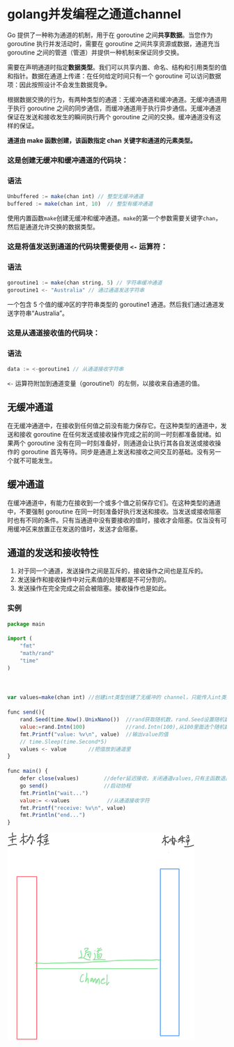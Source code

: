 # golang并发编程之通道channel

Go 提供了一种称为通道的机制，用于在 goroutine 之间**共享数据**。当您作为 goroutine 执行并发活动时，需要在 goroutine 之间共享资源或数据，通道充当 goroutine 之间的管道（管道）并提供一种机制来保证同步交换。

需要在声明通道时指定**数据类型**。我们可以共享内置、命名、结构和引用类型的值和指针。数据在通道上传递：在任何给定时间只有一个 goroutine 可以访问数据项：因此按照设计不会发生数据竞争。

根据数据交换的行为，有两种类型的通道：无缓冲通道和缓冲通道。无缓冲通道用于执行 goroutine 之间的同步通信，而缓冲通道用于执行异步通信。无缓冲通道保证在发送和接收发生的瞬间执行两个 goroutine 之间的交换。缓冲通道没有这样的保证。

**通道由 make 函数创建，该函数指定 chan 关键字和通道的元素类型。**

### 这是创建无缓冲和缓冲通道的代码块：

### 语法

```jsx
Unbuffered := make(chan int) // 整型无缓冲通道
buffered := make(chan int, 10)	// 整型有缓冲通道
```

使用内置函数`make`创建无缓冲和缓冲通道。`make`的第一个参数需要关键字`chan`，然后是通道允许交换的数据类型。

### 这是将值发送到通道的代码块需要使用 `<-` 运算符：

### 语法

```jsx
goroutine1 := make(chan string, 5) // 字符串缓冲通道
goroutine1 <- "Australia" // 通过通道发送字符串
```

一个包含 5 个值的缓冲区的字符串类型的 goroutine1 通道。然后我们通过通道发送字符串“Australia”。

### 这是从通道接收值的代码块：

### 语法

```jsx
data := <-goroutine1 // 从通道接收字符串
```

`<-` 运算符附加到通道变量（goroutine1）的左侧，以接收来自通道的值。

## 无缓冲通道

在无缓冲通道中，在接收到任何值之前没有能力保存它。在这种类型的通道中，发送和接收 goroutine 在任何发送或接收操作完成之前的同一时刻都准备就绪。如果两个 goroutine 没有在同一时刻准备好，则通道会让执行其各自发送或接收操作的 goroutine 首先等待。同步是通道上发送和接收之间交互的基础。没有另一个就不可能发生。

## 缓冲通道

在缓冲通道中，有能力在接收到一个或多个值之前保存它们。在这种类型的通道中，不要强制 goroutine 在同一时刻准备好执行发送和接收。当发送或接收阻塞时也有不同的条件。只有当通道中没有要接收的值时，接收才会阻塞。仅当没有可用缓冲区来放置正在发送的值时，发送才会阻塞。

## 通道的发送和接收特性

1. 对于同一个通道，发送操作之间是互斥的，接收操作之间也是互斥的。
2. 发送操作和接收操作中对元素值的处理都是不可分割的。
3. 发送操作在完全完成之前会被阻塞。接收操作也是如此。

### 实例

```jsx
package main

import (
	"fmt"
	"math/rand"
	"time"
)



var values=make(chan int) //创建int类型创建了无缓冲的 channel，只能传入int类型值

func send(){
	rand.Seed(time.Now().UnixNano())  //rand获取随机数，rand.Seed设置随机数种子，加上这行代码，可以保证每次随机都是随机的
	value:=rand.Intn(100)             //rand.Intn(100),从100里面选个随机数赋值给value
	fmt.Printf("value: %v\n", value)  //输出value的值
	// time.Sleep(time.Second*5)
	values <- value       //把值放到通道里
}

func main() {
	defer close(values)        //defer延迟接收，关闭通道values,只有主函数退出时才会执行关闭通道
	go send()                  //启动协程
	fmt.Println("wait...")
	value:= <-values            //从通道接收字符
    fmt.Printf("receive: %v\n", value)
	fmt.Println("end...")
}

```



![image-20230301083441025](https://raw.githubusercontent.com/githubgeekrabbit/image/master/202303010834057.png)